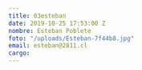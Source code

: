 ```yaml
---
title: 03esteban
date: 2019-10-25 17:53:00 Z
nombre: Esteban Poblete
foto: "/uploads/Esteban-7f44b8.jpg"
email: esteban@2811.cl
cargo: 
---
```


